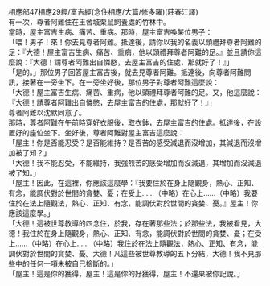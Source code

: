 相應部47相應29經/富吉經(念住相應/大篇/修多羅)(莊春江譯)  
有一次，尊者阿難住在王舍城栗鼠飼養處的竹林中。  
當時，屋主富吉生病、痛苦、重病。那時，屋主富吉喚某位男子：  
「喂！男子！來！你去見尊者阿難。抵達後，請你以我的名義以頭禮拜尊者阿難的足：『大德！屋主富吉生病、痛苦、重病，他以頭禮拜尊者阿難的足。』並且請你這麼說：『大德！請尊者阿難出自憐愍，去屋主富吉的住處，那就好了！』」  
「是的。」那位男子回答屋主富吉後，就去見尊者阿難。抵達後，向尊者阿難問訊，接著在一旁坐下。在一旁坐好後，那位男子對尊者阿難這麼說：  
「大德！屋主富吉生病、痛苦、重病，他以頭禮拜尊者阿難的足。又，他這麼說：『大德！請尊者阿難出自憐愍，去屋主富吉的住處，那就好了！』」  
尊者阿難以沈默同意了。  
那時，尊者阿難在午前時穿好衣服後，取衣鉢，去屋主富吉的住處。抵達後，在設置好的座位坐下。坐好後，尊者阿難對屋主富吉這麼說：  
「屋主！你是否能忍受？是否能維持？是否苦的感受減退而沒增加，其減退而沒增加被了知？」  
「大德！我不能忍受，不能維持，我強烈苦的感受增加而沒減退，其增加而沒減退被了知。」  
「屋主！因此，在這裡，你應該這麼學：『我要住於在身上隨觀身，熱心、正知、有念，能調伏對於世間的貪婪、憂；在受上……（中略）在心上……（中略）我要住於在法上隨觀法，熱心、正知、有念，能調伏對於世間的貪婪、憂。』屋主！你應該這麼學。」  
「大德！這被世尊教導的四念住，於我，存在著那些法；於那些法，我被看見，大德！我住於在身上隨觀身，熱心、正知、有念，能調伏對於世間的貪婪、憂；在受上……（中略）在心上……（中略）我住於在法上隨觀法，熱心、正知、有念，能調伏對於世間的貪婪、憂。大德！凡這些被世尊教導的五下分結，大德！我不見那些中的任何一項未被自己捨斷的。」  
「屋主！這是你的獲得，屋主！這是你的好獲得，屋主！不還果被你記說。」  
  
  
